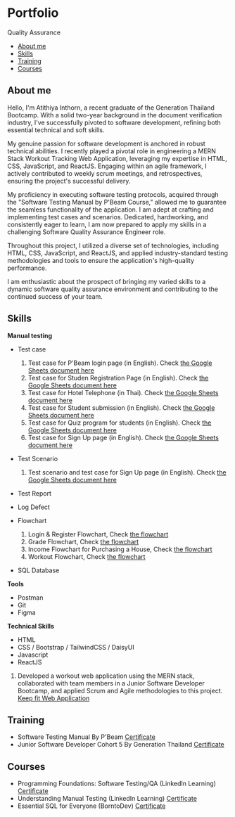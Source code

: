 # Portfolio

Quality Assurance

- [About me](#about-me)
- [Skills](#skills)
- [Training](#training)
- [Courses](#courses)

## About me

Hello, I'm Atithiya Inthorn, a recent graduate of the Generation Thailand Bootcamp. With a solid two-year background in the document verification industry, I've successfully pivoted to software development, refining both essential technical and soft skills.

My genuine passion for software development is anchored in robust technical abilities. I recently played a pivotal role in engineering a MERN Stack Workout Tracking Web Application, leveraging my expertise in HTML, CSS, JavaScript, and ReactJS. Engaging within an agile framework, I actively contributed to weekly scrum meetings, and retrospectives, ensuring the project's successful delivery.

My proficiency in executing software testing protocols, acquired through the "Software Testing Manual by P'Beam Course," allowed me to guarantee the seamless functionality of the application. I am adept at crafting and implementing test cases and scenarios. Dedicated, hardworking, and consistently eager to learn, I am now prepared to apply my skills in a challenging Software Quality Assurance Engineer role.

Throughout this project, I utilized a diverse set of technologies, including HTML, CSS, JavaScript, and ReactJS, and applied industry-standard testing methodologies and tools to ensure the application's high-quality performance.

I am enthusiastic about the prospect of bringing my varied skills to a dynamic software quality assurance environment and contributing to the continued success of your team.

## Skills

**Manual testing**

- Test case

  1. Test case for P'Beam login page (in English). Check [the Google Sheets document here](https://docs.google.com/spreadsheets/d/1Exmtcz-MWah1MxQrFPX8lU1-vZJmzWmdLdBud1cDYcs/edit#gid=0)
  2. Test case for Studen Registration Page (in English). Check [the Google Sheets document here](https://docs.google.com/spreadsheets/d/1k4F98jPn8zjbICog5iZ6jmYXvqGFk3lyB7n14XVKOZ0/edit#gid=0)
  3. Test case for Hotel Telephone (in Thai). Check [the Google Sheets document here](https://docs.google.com/spreadsheets/d/1LGTuMxuu9qkscrHzpxp3N345q7-KMg7tyHYKI0bU2vw/edit#gid=738757611)
  4. Test case for Student submission (in English). Check [the Google Sheets document here](https://docs.google.com/spreadsheets/d/1Bq7sQLCkfWOfSQgWzZG1i4XKfi4Lfvjjy31Zl4mwsKI/edit#gid=0)
  5. Test case for Quiz program for students (in English). Check [the Google Sheets document here](https://docs.google.com/spreadsheets/d/1oTiaQE0XdUUlZLUW0zHZC3CWvlJpEHJG9iEOjyY1v44/edit#gid=0)
  6. Test case for Sign Up page (in English). Check [the Google Sheets document here](https://docs.google.com/spreadsheets/d/15FPK0khDCfa7M1nA-sVyTSKoDY9LD38TWJHnBL4_t64/edit#gid=325026868)

- Test Scenario

  1. Test scenario and test case for Sign Up page (in English). Check [the Google Sheets document here](https://docs.google.com/spreadsheets/d/15FPK0khDCfa7M1nA-sVyTSKoDY9LD38TWJHnBL4_t64/edit#gid=325026868)

- Test Report

- Log Defect

- Flowchart
  1. Login & Register Flowchart, Check [the flowchart](https://drive.google.com/file/d/1BLYPM4F7-q9cts9ol_KU3MnfJKYXpsI7/view)
  2. Grade Flowchart, Check [the flowchart](https://drive.google.com/file/d/1vkL17_bcC8q1lBHp-PGaRHJqRbPB9F6u/view)
  3. Income Flowchart for Purchasing a House, Check [the flowchart](https://drive.google.com/file/d/1dp_AghBMhTLyi6me-hRoxNMEw3u0y-vI/view)
  4. Workout Flowchart, Check [the flowchart](https://drive.google.com/file/d/1wR1UowROeZW-li7Q6rRO0E3Z52puyPl0/view)

* SQL Database

**Tools**

- Postman
- Git
- Figma

**Technical Skills**

- HTML
- CSS / Bootstrap / TailwindCSS / DaisyUI
- Javascript
- ReactJS

1.  Developed a workout web application using the MERN stack, collaborated with team members in a Junior Software Developer Bootcamp, and applied Scrum and Agile methodologies to this project. [Keep fit Web Application](https://keepfit-react.vercel.app/)

## Training

- Software Testing Manual By P'Beam
  [Certificate](/file/testingCertificate.pdf)
- Junior Software Developer Cohort 5 By Generation Thailand
  [Certificate](/file/JSDCertificate.pdf)

## Courses

- Programming Foundations: Software Testing/QA (LinkedIn Learning)
  [Certificate](https://www.linkedin.com/learning/certificates/abf9dea1c9e84158213567e36646569fc17eeab5db8e5864a83f8be6a1e5ca54)
- Understanding Manual Testing (LinkedIn Learning)
  [Certificate](https://www.linkedin.com/learning/certificates/8f2680df6318bd450f41d26777739b3e6fad6caed037ae2cee72049068f8bb61)
- Essential SQL for Everyone (BorntoDev)
  [Certificate](https://school.borntodev.com/certificate/cS1MBAgJvURF)
